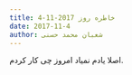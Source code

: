```yaml
---
title: خاطره روز 2017-11-4
date: 2017-11-4
author: شعبان محمد حسنی
---
```


اصلا یادم نمیاد امروز چی کار کردم.